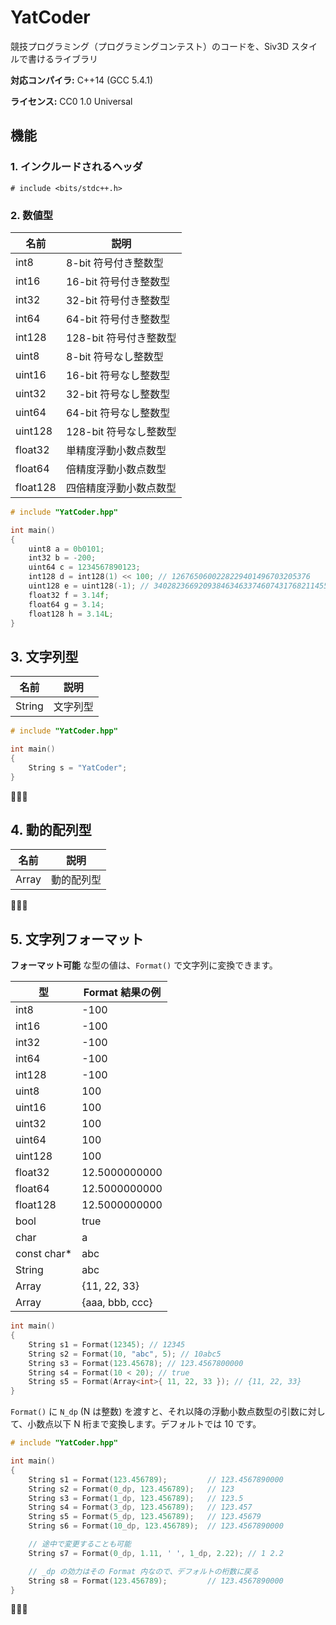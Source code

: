 ﻿# YatCoder
競技プログラミング（プログラミングコンテスト）のコードを、Siv3D スタイルで書けるライブラリ

**対応コンパイラ:** C++14 (GCC 5.4.1)

**ライセンス:** CC0 1.0 Universal

## 機能

### 1. インクルードされるヘッダ

`# include <bits/stdc++.h>`

### 2. 数値型

| 名前       | 説明              |
|----------|-----------------|
| int8     | 8-bit 符号付き整数型   |
| int16    | 16-bit 符号付き整数型  |
| int32    | 32-bit 符号付き整数型  |
| int64    | 64-bit 符号付き整数型  |
| int128   | 128-bit 符号付き整数型 |
| uint8    | 8-bit 符号なし整数型   |
| uint16   | 16-bit 符号なし整数型  |
| uint32   | 32-bit 符号なし整数型  |
| uint64   | 64-bit 符号なし整数型  |
| uint128  | 128-bit 符号なし整数型 |
| float32  | 単精度浮動小数点数型      |
| float64  | 倍精度浮動小数点数型      |
| float128 | 四倍精度浮動小数点数型     |

```C++
# include "YatCoder.hpp"

int main()
{
    uint8 a = 0b0101;
    int32 b = -200;
    uint64 c = 1234567890123;
    int128 d = int128(1) << 100; // 1267650600228229401496703205376
    uint128 e = uint128(-1); // 340282366920938463463374607431768211455
    float32 f = 3.14f;
    float64 g = 3.14;
    float128 h = 3.14L;
}
```


## 3. 文字列型

| 名前     | 説明   |
|--------|------|
| String | 文字列型 |

```C++
# include "YatCoder.hpp"

int main()
{
	String s = "YatCoder";
}
```

🚧🚧🚧


## 4. 動的配列型

| 名前    | 説明    |
|-------|-------|
| Array | 動的配列型 |

🚧🚧🚧


## 5. 文字列フォーマット
**フォーマット可能** な型の値は、`Format()` で文字列に変換できます。

| 型             | Format 結果の例     |
|---------------|-----------------|
| int8          | -100            |
| int16         | -100            |
| int32         | -100            |
| int64         | -100            |
| int128        | -100            |
| uint8         | 100             |
| uint16        | 100             |
| uint32        | 100             |
| uint64        | 100             |
| uint128       | 100             |
| float32       | 12.5000000000   |
| float64       | 12.5000000000   |
| float128      | 12.5000000000   |
| bool          | true            |
| char          | a               |
| const char*   | abc             |
| String        | abc             |
| Array<int>    | {11, 22, 33}    |
| Array<String> | {aaa, bbb, ccc} |

```C++
int main()
{
	String s1 = Format(12345); // 12345
	String s2 = Format(10, "abc", 5); // 10abc5
	String s3 = Format(123.45678); // 123.4567800000
	String s4 = Format(10 < 20); // true
	String s5 = Format(Array<int>{ 11, 22, 33 }); // {11, 22, 33}
}
```

`Format()` に `N_dp` (N は整数) を渡すと、それ以降の浮動小数点数型の引数に対して、小数点以下 N 桁まで変換します。デフォルトでは 10 です。

```C++
# include "YatCoder.hpp"

int main()
{
	String s1 = Format(123.456789);			// 123.4567890000
	String s2 = Format(0_dp, 123.456789);	// 123
	String s3 = Format(1_dp, 123.456789);	// 123.5
	String s4 = Format(3_dp, 123.456789);	// 123.457
	String s5 = Format(5_dp, 123.456789);	// 123.45679
	String s6 = Format(10_dp, 123.456789);	// 123.4567890000

	// 途中で変更することも可能
	String s7 = Format(0_dp, 1.11, ' ', 1_dp, 2.22); // 1 2.2

	// _dp の効力はその Format 内なので、デフォルトの桁数に戻る
	String s8 = Format(123.456789);			// 123.4567890000
}
```


🚧🚧🚧

